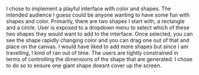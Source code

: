I chose to implement a playful interface with color and shapes. The intended audience I guess could be anyone wanting to have some fun with shapes and color. Primarily, there are two shapes I start with, a rectangle and a circle. User is exposed to a dropdown menu to select which of these two shapes they would want to add to the interface. Once selected, you can see the shape rapidly changing color and you can drag one out of that and place on the canvas. I would have liked to add more shapes but since I am travelling, I kind of ran out of time. The users are tightly constrained in terms of controlling the dimensions of the shape that are generated. I chose to do so to ensure one giant shape doesnt cover up the screen.